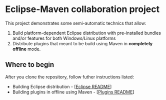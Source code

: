 # Eclipse-Maven collaboration project

This project demonstrates some semi-automatic technics that allow:

  1. Build platform-dependent Eclipse distribution with pre-installed bundles and/or features for both Windows/Linux platforms
  2. Distribute plugins that meant to be build using Maven in **completely offline** mode.


## Where to begin

After you clone the repository, follow futher instructions listed:

  * Building Eclipse distribution - [[Eclipse README](eclipse/README.md)]
  * Building plugins in offline using Maven - [[Plugins README](plugins/README.md)]
